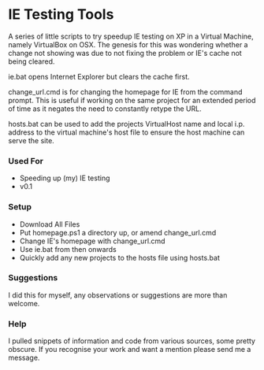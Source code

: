 # IE Testing Tools #

A series of little scripts to try speedup IE testing on XP in a Virtual Machine, namely VirtualBox on OSX. The genesis for this was wondering whether a change not showing was due to not fixing the problem or IE's cache not being cleared. 

ie.bat opens Internet Explorer but clears the cache first. 

change_url.cmd is for changing the homepage for IE from the command prompt. This is useful if working on the same project for an extended period of time as it negates the need to constantly retype the URL. 

hosts.bat can be used to add the projects VirtualHost name and local i.p. address to the virtual machine's host file to ensure the host machine can serve the site. 

### Used For ###

* Speeding up (my) IE testing
* v0.1

### Setup ###

* Download All Files
* Put homepage.ps1 a directory up, or amend change_url.cmd
* Change IE's homepage with change_url.cmd
* Use ie.bat from then onwards
* Quickly add any new projects to the hosts file using hosts.bat

### Suggestions ###

I did this for myself, any observations or suggestions are more than welcome.

### Help ###

I pulled snippets of information and code from various sources, some pretty obscure. If you recognise your work and want a mention please send me a message.



